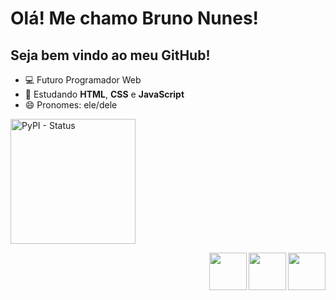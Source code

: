 <h1>Olá! Me chamo Bruno Nunes!</h1>
<h2>Seja bem vindo ao meu GitHub!</h2>
<!-- - 🔭 I’m currently working on ...
- 🌱 I’m currently learning ...
- 👯 I’m looking to collaborate on ...
- 🤔 I’m looking for help with ...
- 💬 Ask me about ...
- 📫 How to reach me: ...
- 😄 Pronouns: ...
- ⚡ Fun fact: ...
-->
<ul>
<li>💻 Futuro Programador Web</li>
<li>📖 Estudando <b>HTML</b>, <b>CSS</b> e <b>JavaScript</b></li>
<li>😄 Pronomes: ele/dele</li>
</ul>
<p></p>
<p></p>
<p></p>

<img align=rigth width=200px alt="PyPI - Status" src="https://img.shields.io/badge/status-em%20desenvolvimento-blue?style=for-the-badge&">


<img align=right width=60px src="https://cdn.jsdelivr.net/gh/devicons/devicon/icons/javascript/javascript-original.svg" /> <img align=right width=60px src="https://cdn.jsdelivr.net/gh/devicons/devicon/icons/css3/css3-original-wordmark.svg" /> <img align=right width=60px src="https://cdn.jsdelivr.net/gh/devicons/devicon/icons/html5/html5-original-wordmark.svg" />

          
        
